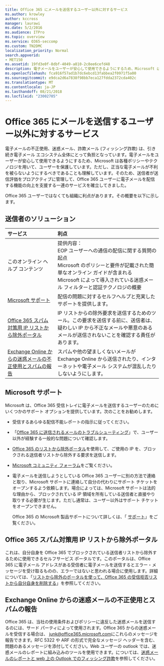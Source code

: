 ```yaml
---
title: Office 365 にメールを送信するユーザー以外に対するサービス
ms.author: krowley
author: kccross
manager: laurawi
ms.date: 5/2/2016
ms.audience: ITPro
ms.topic: overview
ms.service: O365-seccomp
ms.custom: TN2DMC
localization_priority: Normal
search.appverid:
- MET150
ms.assetid: 19fd3e0f-8dbf-4049-a810-2c8ee6cefd48
description: 電子メールをユーザーが安心して使用できるようにするため、Microsoft は各種ポリシーやテクノロジを用いて、ユーザーを保護しています。
ms.openlocfilehash: fca916f57ad1b7dc6ebcd13fabbea2f0971f5a00
ms.sourcegitcommit: e9dca2d6a7838f98bb7eca127fdda2372cda402c
ms.translationtype: MT
ms.contentlocale: ja-JP
ms.lasthandoff: 08/21/2018
ms.locfileid: "23002705"
---
```

# <a name="services-for-non-customers-sending-mail-to-office-365"></a>Office 365 にメールを送信するユーザー以外に対するサービス
  
電子メールの不正使用、迷惑メール、詐欺メール (フィッシング詐欺) は、引き続き電子メール エコシステム全体にとって負担となっています。電子メールをユーザーが安心して使用できるようにするため、Microsoft は各種ポリシーやテクノロジを用いて、ユーザーを保護しています。ただし、正当な電子メールが不利を被らないようにするべきであることも理解しています。そのため、送信者が送信評価をプロアクティブに管理して、Office 365 ユーザーに電子メールを配信する機能の向上を支援する一連のサービスを確立してきました。
  
Office 365 ユーザーではなくても組織に利点があります。その概要を以下に示します。
  
## <a name="sender-solutions"></a>送信者のソリューション
<a name="sectionSection0"> </a>

|**サービス**|**利点**|
|:-----|:-----|
|このオンライン ヘルプ コンテンツ  <br/> | 提供内容：  <br/>  EOP ユーザーへの通信の配信に関する質問の起点  <br/>  Microsoft のポリシーと要件が記載された簡単なオンライン ガイドが含まれる  <br/>  Microsoft によって導入されている迷惑メール フィルターと認証テクノロジの概要  <br/> |
|[Microsoft サポート](services-for-non-customers.md#AboutSupport) <br/> |配信の問題に対するセルフヘルプと充実したサポートを提供します。  <br/> |
|[Office 365 スパム対策用 IP リストから除外ポータル](services-for-non-customers.md#DelistPortal) <br/> |IP リストからの除外要求を送信するためのツール。この要求を送信する前に、送信者は、疑わしい IP から不正なメールや悪意のあるメールが送信されないことを確認する責任があります。  <br/> |
|[Exchange Online からの迷惑メールの不正使用とスパムの報告](services-for-non-customers.md#ReportOurJunk) <br/> |スパムや他の望ましくないメールが Exchange Online から送信されたり、インターネットや電子メール システムが混乱したりしないようにします。  <br/> |
   
## <a name="microsoft-support"></a>Microsoft サポート
<a name="AboutSupport"> </a>

Microsoft は、Office 365 受信トレイに電子メールを送信するユーザーのためにいくつかのサポート オプションを提供しています。次のことをお勧めします。
  
- 受信するあらゆる配信不能レポートの指示に従ってください。
    
- 「[Office 365 に送信されるメールのトラブルシューティング](troubleshooting-mail-sent-to-office-365.md)」で、ユーザー以外が経験する一般的な問題について確認します。
    
- [Office 365 のリストから除外ポータル](https://sender.office.com)を使用して、ご使用の IP を、ブロックされる送信者リストから除外する要求を送信します。 
    
- [Microsoft コミュニティ フォーラム](https://community.office365.com/en-us/f/)をご覧ください。
    
- 電子メールを送信しようとしている Office 365 ユーザーに別の方法で連絡と取り、Microsoft サポートに連絡して自分の代わりにサポート チケットをオープンするよう依頼します。場合によっては、Microsoft サポートは法的な理由から、ブロックされている IP 領域を所有している送信者と直接やり取りする必要が生じます。ただし通常は、ユーザー以外はサポート チケットをオープンできません。
    
     Office 365 の Microsoft 製品サポートについて詳しくは、「 [サポート](https://technet.microsoft.com/library/office-365-support.aspx)」をご覧ください。
    
## <a name="office-365-anti-spam-ip-delist-portal"></a>Office 365 スパム対策用 IP リストから除外ポータル
<a name="DelistPortal"> </a>

これは、自分自身を Office 365 でブロックされている送信者リストから除外するために使用できるセルフサービス ポータルです。このポータルは、Office 365 に電子メール アドレスがある受信者に電子メールを送信するとエラー・メッセージを受け取るものの、エラーではないと思われる場合に使用します。詳細については、「[リストから除外のポータルを使って、Office 365 の受信拒否リストから自分自身を削除する](use-the-delist-portal-to-remove-yourself-from-the-office-365-blocked-senders-lis.md)」を参照してください。
  
## <a name="abuse-and-spam-reporting-for-junk-email-originating-from-exchange-online"></a>Exchange Online からの迷惑メールの不正使用とスパムの報告
<a name="ReportOurJunk"> </a>

Office 365 は、当社の使用条件およびポリシーに違反した迷惑メールを送信するのには、サード パーティによって使用されます。Office 365 からの迷惑メールを受信する場合は、 [junk@office365.microsoft.com](mailto:junk@office365.microsoft.com)にこれらのメッセージを報告できます。RFC 5322 や ARF の形式で完全なメッセージ ヘッダーを含む、問題のあるメッセージを添付してください。Web ユーザーの outlook では、迷惑メールのレポートに組み込みのツールを使用できます。については、[迷惑メールのレポートと web 上の Outlook でのフィッシング詐欺](report-junk-email-and-phishing-scams-in-outlook-on-the-web-eop.md)を参照してください。
  


